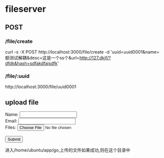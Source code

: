 # fileserver

## POST

### /file/create

curl -s -X POST http://localhost:3000/file/create -d 'uuid=uuid0001&name=额测试解耦&desc=这是一个ss个&url=http://127.dkjf/?dfdk&hash=sdfakdfajsdfk'

### /file/:uuid

http://localhost:3000/file/uuid0001

## upload file

<form action="http://123.206.29.15:3000/upload" method="post" enctype="multipart/form-data">
    Name: <input type="text" name="name"><br>
    Email: <input type="email" name="email"><br>
    Files: <input type="file" name="file"><br><br>
    <input type="submit" value="Submit">
</form>

进入/home/ubuntu/app/go,上传的文件如果成功,则在这个目录中